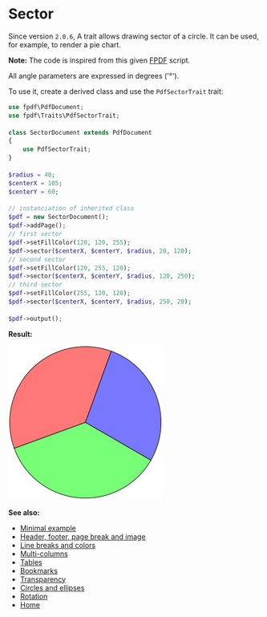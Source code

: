 # Sector

Since version `2.0.6`, A trait allows drawing sector of a circle. It can be
used, for example, to render a pie chart.

**Note:** The code is inspired from this given
<a href="http://www.fpdf.org/en/script/script19.php" target="_blank">FPDF</a>
script.

All angle parameters are expressed in degrees ('&deg;').

To use it, create a derived class and use the `PdfSectorTrait` trait:

```php
use fpdf\PdfDocument;
use fpdf\Traits\PdfSectorTrait;

class SectorDocument extends PdfDocument
{
    use PdfSectorTrait;
}

$radius = 40;
$centerX = 105;
$centerY = 60;

// instanciation of inherited class
$pdf = new SectorDocument();
$pdf->addPage();
// first sector
$pdf->setFillColor(120, 120, 255);
$pdf->sector($centerX, $centerY, $radius, 20, 120);
// second sector
$pdf->setFillColor(120, 255, 120);
$pdf->sector($centerX, $centerY, $radius, 120, 250);
// third sector
$pdf->setFillColor(255, 120, 120);
$pdf->sector($centerX, $centerY, $radius, 250, 20);

$pdf->output();
```

**Result:**

![Result](images/sector.png)

**See also:**

- [Minimal example](tuto_1.md)
- [Header, footer, page break and image](tuto_2.md)
- [Line breaks and colors](tuto_3.md)
- [Multi-columns](tuto_4.md)
- [Tables](tuto_5.md)
- [Bookmarks](tuto_6.md)
- [Transparency](tuto_7.md)
- [Circles and ellipses](tuto_8.md)
- [Rotation](tuto_9.md)
- [Home](../README.md)
